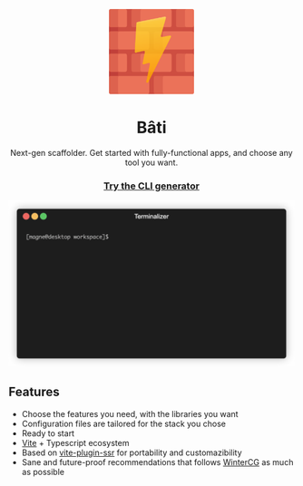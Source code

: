 <p align="center">
<img src="https://raw.githubusercontent.com/batijs/batijs.github.io/main/assets/logo.svg" height="150">
</p>

<h1 align="center">
Bâti
</h1>
<p align="center">
Next-gen scaffolder. Get started with fully-functional apps, and choose any tool you want.
<p>

<h3 align="center"><a href="https://batijs.github.io">Try the CLI generator</a></h3>

![Demo](doc/demo.gif)

## Features
- Choose the features you need, with the libraries you want
- Configuration files are tailored for the stack you chose
- Ready to start
- [Vite](https://vitejs.dev) + Typescript ecosystem
- Based on [vite-plugin-ssr](https://vite-plugin-ssr.com) for portability and customazibility
- Sane and future-proof recommendations that follows [WinterCG](https://wintercg.org) as much as possible
